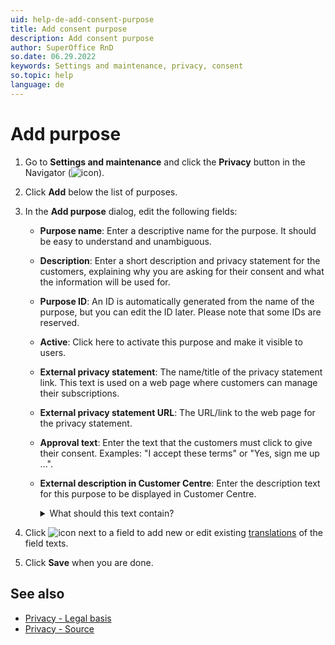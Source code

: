 ```yaml
---
uid: help-de-add-consent-purpose
title: Add consent purpose
description: Add consent purpose
author: SuperOffice RnD
so.date: 06.29.2022
keywords: Settings and maintenance, privacy, consent
so.topic: help
language: de
---
```


# Add purpose

1. Go to **Settings and maintenance** and click the **Privacy** button in the Navigator (![icon][img2]).

2. Click **Add** below the list of purposes.

3. In the **Add purpose** dialog, edit the following fields:

    * **Purpose name**: Enter a descriptive name for the purpose. It should be easy to understand and unambiguous.

    * **Description**: Enter a short description and privacy statement for the customers, explaining why you are asking for their consent and what the information will be used for.

    * **Purpose ID**: An ID is automatically generated from the name of the purpose, but you can edit the ID later. Please note that some IDs are reserved.

    * **Active**: Click here to activate this purpose and make it visible to users.

    * **External privacy statement**: The name/title of the privacy statement link. This text is used on a web page where customers can manage their subscriptions.

    * **External privacy statement URL**: The URL/link to the web page for the privacy statement.

    * **Approval text**: Enter the text that the customers must click to give their consent. Examples: "I accept these terms" or "Yes, sign me up ...".

    * **External description in Customer Centre**: Enter the description text for this purpose to be displayed in Customer Centre.

        <details><summary>What should this text contain?</summary>

        * Why you need to store/process the customer's data
        * Which data you are storing/processing
        * Confirmation the data will not be shared with other parties and is stored securely
        * Information about how they can change or withdraw consent at any time
    </details>

4. Click ![icon][img1] next to a field to add new or edit existing [translations][1] of the field texts.

5. Click **Save** when you are done.

## See also

* [Privacy - Legal basis][2]
* [Privacy - Source][3]

<!-- Referenced links -->
[1]: ../../../globalization-and-localization/learn/translate-fields.md
[2]: privacy.md#legal-basis
[3]: privacy.md#source

<!-- Referenced images -->
[img1]: ../../../../../common/icons/az.png
[img2]: ../../../../../common/icons/nav-admin-privacy-active.png

